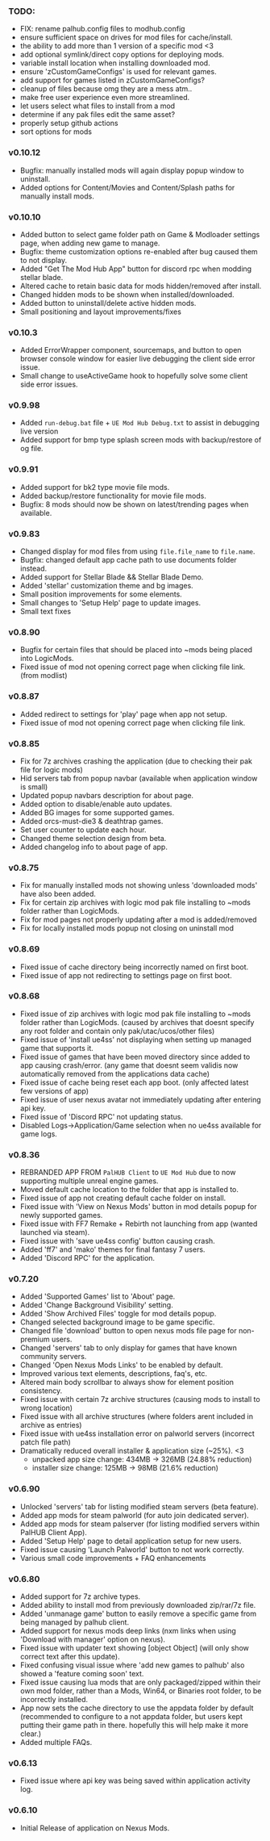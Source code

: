 
### TODO: 
- FIX: rename palhub.config files to modhub.config
- ensure sufficient space on drives for mod files for cache/install.
- the ability to add more than 1 version of a specific mod <3
- add optional symlink/direct copy options for deploying mods.
- variable install location when installing downloaded mod.
- ensure 'zCustomGameConfigs' is used for relevant games.
- add support for games listed in zCustomGameConfigs? 
- cleanup of files because omg they are a mess atm..
- make free user experience even more streamlined.
- let users select what files to install from a mod
- determine if any pak files edit the same asset? 
- properly setup github actions 
- sort options for mods


### v0.10.12
- Bugfix: manually installed mods will again display popup window to uninstall. 
- Added options for Content/Movies and Content/Splash paths for manually install mods.


### v0.10.10
- Added button to select game folder path on Game & Modloader settings page, when adding new game to manage. 
- Bugfix: theme customization options re-enabled after bug caused them to not display. 
- Added "Get The Mod Hub App" button for discord rpc when modding stellar blade.
- Altered cache to retain basic data for mods hidden/removed after install. 
- Changed hidden mods to be shown when installed/downloaded. 
- Added button to uninstall/delete active hidden mods.
- Small positioning and layout improvements/fixes


### v0.10.3
- Added ErrorWrapper component, sourcemaps, and button to open browser console window for easier live debugging the client side error issue. 
- Small change to useActiveGame hook to hopefully solve some client side error issues. 


### v0.9.98
- Added `run-debug.bat` file + `UE Mod Hub Debug.txt` to assist in debugging live version
- Added support for bmp type splash screen mods with backup/restore of og file. 


### v0.9.91
- Added support for bk2 type movie file mods. 
- Added backup/restore functionality for movie file mods. 
- Bugfix: 8 mods should now be shown on latest/trending pages when available. 


### v0.9.83
- Changed display for mod files from using `file.file_name` to `file.name`.
- Bugfix: changed default app cache path to use documents folder instead. 
- Added support for Stellar Blade && Stellar Blade Demo.
- Added 'stellar' customization theme and bg images. 
- Small position improvements for some elements. 
- Small changes to 'Setup Help' page to update images. 
- Small text fixes


### v0.8.90
- Bugfix for certain files that should be placed into ~mods being placed into LogicMods. 
- Fixed issue of mod not opening correct page when clicking file link. (from modlist)


### v0.8.87
- Added redirect to settings for 'play' page when app not setup. 
- Fixed issue of mod not opening correct page when clicking file link. 


### v0.8.85
- Fix for 7z archives crashing the application (due to checking their pak file for logic mods)
- Hid servers tab from popup navbar (available when application window is small)
- Updated popup navbars description for about page. 
- Added option to disable/enable auto updates.
- Added BG images for some supported games. 
- Added orcs-must-die3 & deathtrap games. 
- Set user counter to update each hour.
- Changed theme selection design from beta. 
- Added changelog info to about page of app. 


### v0.8.75
- Fix for manually installed mods not showing unless 'downloaded mods' have also been added. 
- Fix for certain zip archives with logic mod pak file installing to ~mods folder rather than LogicMods. 
- Fix for mod pages not properly updating after a mod is added/removed
- Fix for locally installed mods popup not closing on uninstall mod


### v0.8.69
- Fixed issue of cache directory being incorrectly named on first boot. 
- Fixed issue of app not redirecting to settings page on first boot. 


### v0.8.68
- Fixed issue of zip archives with logic mod pak file installing to ~mods folder rather than LogicMods. 
(caused by archives that doesnt specify any root folder and contain only pak/utac/ucos/other files)
- Fixed issue of 'install ue4ss' not displaying when setting up managed game that supports it. 
- Fixed issue of games that have been moved directory since added to app causing crash/error.
(any game that doesnt seem validis now automatically removed from the applications data cache)
- Fixed issue of cache being reset each app boot. (only affected latest few versions of app)
- Fixed issue of user nexus avatar not immediately updating after entering api key.
- Fixed issue of 'Discord RPC' not updating status. 
- Disabled Logs->Application/Game selection when no ue4ss available for game logs.


### v0.8.36
- REBRANDED APP FROM `PalHUB Client` to `UE Mod Hub` due to now supporting multiple unreal engine games. 
- Moved default cache location to the folder that app is installed to.  
- Fixed issue of app not creating default cache folder on install.
- Fixed issue with 'View on Nexus Mods' button in mod details popup for newly supported games. 
- Fixed issue with FF7 Remake + Rebirth not launching from app (wanted launched via steam).
- Fixed issue with 'save ue4ss config' button causing crash. 
- Added 'ff7' and 'mako' themes for final fantasy 7 users. 
- Added 'Discord RPC' for the application.


### v0.7.20
- Added 'Supported Games' list to 'About' page.
- Added 'Change Background Visibility' setting.
- Added 'Show Archived Files' toggle for mod details popup.
- Changed selected background image to be game specific.
- Changed file 'download' button to open nexus mods file page for non-premium users.
- Changed 'servers' tab to only display for games that have known community servers.
- Changed 'Open Nexus Mods Links' to be enabled by default. 
- Improved various text elements, descriptions, faq's, etc. 
- Altered main body scrollbar to always show for element position consistency.
- Fixed issue with certain 7z archive structures (causing mods to install to wrong location)
- Fixed issue with all archive structures (where folders arent included in archive as entries)
- Fixed issue with ue4ss installation error on palworld servers (incorrect patch file path)
- Dramatically reduced overall installer & application size (~25%). <3
  - unpacked app size change: 434MB -> 326MB (24.88% reduction)
  - installer size change: 125MB -> 98MB (21.6% reduction)


### v0.6.90
- Unlocked 'servers' tab for listing modified steam servers (beta feature).
- Added app mods for steam palworld (for auto join dedicated server).
- Added app mods for steam palserver (for listing modified servers within PalHUB Client App).
- Added 'Setup Help' page to detail application setup for new users.
- Fixed issue causing 'Launch Palworld' button to not work correctly. 
- Various small code improvements + FAQ enhancements


### v0.6.80
- Added support for 7z archive types.
- Added ability to install mod from previously downloaded zip/rar/7z file.
- Added 'unmanage game' button to easily remove a specific game from being managed by palhub client. 
- Added support for nexus mods deep links (nxm links when using 'Download with manager' option on nexus).
- Fixed issue with updater text showing [object Object] (will only show correct text after this update).
- Fixed confusing visual issue where 'add new games to palhub' also showed a 'feature coming soon' text. 
- Fixed issue causing lua mods that are only packaged/zipped within their own mod folder, rather than a Mods, Win64, or Binaries root folder, to be incorrectly installed. 
- App now sets the cache directory to use the appdata folder by default (recommended to configure to a not appdata folder, but users kept putting their game path in there. hopefully this will help make it more clear.)
- Added multiple FAQs.


### v0.6.13
- Fixed issue where api key was being saved within application activity log. 


### v0.6.10
- Initial Release of application on Nexus Mods.
